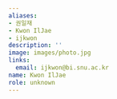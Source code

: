 ```yaml
---
aliases:
- 권일재
- Kwon IlJae
- ijkwon
description: ''
image: images/photo.jpg
links:
  email: ijkwon@bi.snu.ac.kr
name: Kwon IlJae
role: unknown
---
```

